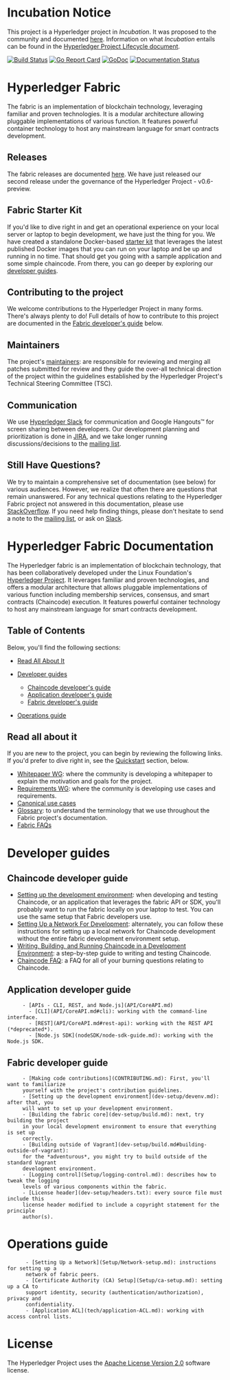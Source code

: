 # Incubation Notice

This project is a Hyperledger project in _Incubation_. It was proposed to the
community and documented [here](https://goo.gl/RYQZ5N). Information on what
_Incubation_ entails can be found in the [Hyperledger Project Lifecycle
document](https://goo.gl/4edNRc).

[![Build Status](https://jenkins.hyperledger.org/buildStatus/icon?job=fabric-merge-x86_64)](https://jenkins.hyperledger.org/view/fabric/job/fabric-merge-x86_64/)
[![Go Report Card](https://goreportcard.com/badge/github.com/hyperledger/fabric)](https://goreportcard.com/report/github.com/hyperledger/fabric)
[![GoDoc](https://godoc.org/github.com/hyperledger/fabric?status.svg)](https://godoc.org/github.com/hyperledger/fabric)
[![Documentation Status](https://readthedocs.org/projects/hyperledger-fabric/badge/?version=latest)](http://hyperledger-fabric.readthedocs.io/en/latest/?badge=latest)

# Hyperledger Fabric

The fabric is an implementation of blockchain technology, leveraging familiar
and proven technologies. It is a modular architecture allowing pluggable
implementations of various function. It features powerful container technology
to host any mainstream language for smart contracts development.

## Releases

The fabric releases are documented [here](releases.md). We have just
released our second release under the governance of the Hyperledger Project -
v0.6-preview.

## Fabric Starter Kit

If you'd like to dive right in and get an operational experience on your local
server or laptop to begin development, we have just the thing for you. We have
created a standalone Docker-based [starter kit](starter/fabric-starter-kit.md)
that leverages the latest published Docker images that you can run on your
laptop and be up and running in no time. That should get you going with a
sample application and some simple chaincode. From there, you can go deeper
by exploring our [developer guides](#developer-guides).

## Contributing to the project

We welcome contributions to the Hyperledger Project in many forms. There's
always plenty to do! Full details of how to contribute to this project are
documented in the [Fabric developer's guide](#fabric-developer's-guide) below.

## Maintainers

The project's [maintainers](MAINTAINERS.md): are responsible for reviewing and
merging all patches submitted for review and they guide the over-all technical
direction of the project within the guidelines established by the Hyperledger
Project's Technical Steering Committee (TSC).

## Communication <a name="communication"></a>

We use [Hyperledger Slack](https://slack.hyperledger.org/) for communication and
Google Hangouts&trade; for screen sharing between developers. Our development
planning and prioritization is done in [JIRA](https://jira.hyperledger.org),
and we take longer running discussions/decisions to the
[mailing list](http://lists.hyperledger.org/mailman/listinfo/hyperledger-fabric).

## Still Have Questions?
We try to maintain a comprehensive set of documentation (see below) for various audiences.
However, we realize that often there are questions that remain unanswered. For
any technical questions relating to the Hyperledger Fabric project not answered
in this documentation, please use
[StackOverflow](http://stackoverflow.com/questions/tagged/hyperledger). If you
need help finding things, please don't hesitate to send a note to the
[mailing list](http://lists.hyperledger.org/mailman/listinfo/hyperledger-fabric),
or ask on [Slack]((https://slack.hyperledger.org/)).

# Hyperledger Fabric Documentation

The Hyperledger fabric is an implementation of blockchain technology, that has
been collaboratively developed under the Linux Foundation's
[Hyperledger Project](http://hyperledger.org). It leverages familiar and
proven technologies, and offers a modular architecture
that allows pluggable implementations of various function including membership
services, consensus, and smart contracts (Chaincode) execution. It features
powerful container technology to host any mainstream language for smart
contracts development.

## Table of Contents

Below, you'll find the following sections:

* [Read All About It](#read-all-about-it)
* [Developer guides](#developer-guides)

    * [Chaincode developer's guide](#chaincode-developer-guide)
    * [Application developer's guide](#application-developer-guide)
    * [Fabric developer's guide](#fabric-developer-guide)
* [Operations guide](#operations-guide)

## Read all about it

If you are new to the project, you can begin by reviewing the following links.
If you'd prefer to dive right in, see the
[Quickstart](#quickstart-documentation) section, below.

- [Whitepaper WG](https://github.com/hyperledger/hyperledger/wiki/Whitepaper-WG):
where the community is developing a whitepaper to explain the motivation and
goals for the project.
- [Requirements WG](https://github.com/hyperledger/hyperledger/wiki/Requirements-WG):
where the community is developing use cases and requirements.
- [Canonical use cases](biz/usecases.md)
- [Glossary](glossary.md): to understand the terminology that we use throughout
the Fabric project's documentation.
- [Fabric FAQs](https://github.com/hyperledger/fabric/tree/master/docs/FAQ)

# Developer guides

## Chaincode developer guide

- [Setting up the development environment](dev-setup/devenv.md): when developing
and testing Chaincode, or an application that leverages the fabric API or SDK,
you'll probably want to run the fabric locally on your laptop to test. You can
use the same setup that Fabric developers use.
- [Setting Up a Network For Development](Setup/Network-setup.md): alternately, you
can follow these instructions for setting up a local network for Chaincode
development without the entire fabric development environment setup.
- [Writing, Building, and Running Chaincode in a Development
Environment](Setup/Chaincode-setup.md): a step-by-step guide to writing and
testing Chaincode.
- [Chaincode FAQ](FAQ/chaincode_FAQ.md): a FAQ for all of your burning questions
relating to Chaincode.

## Application developer guide
```
     - [APIs - CLI, REST, and Node.js](API/CoreAPI.md)
       - [CLI](API/CoreAPI.md#cli): working with the command-line interface.
       - [REST](API/CoreAPI.md#rest-api): working with the REST API (*deprecated*).
       - [Node.js SDK](nodeSDK/node-sdk-guide.md): working with the Node.js SDK.
```
## Fabric developer guide
```
     - [Making code contributions](CONTRIBUTING.md): First, you'll want to familiarize
     yourself with the project's contribution guidelines.
     - [Setting up the development environment](dev-setup/devenv.md): after that, you
     will want to set up your development environment.
     - [Building the fabric core](dev-setup/build.md): next, try building the project
     in your local development environment to ensure that everything is set up
     correctly.
     - [Building outside of Vagrant](dev-setup/build.md#building-outside-of-vagrant):
     for the *adventurous*, you might try to build outside of the standard Vagrant
     development environment.
     - [Logging control](Setup/logging-control.md): describes how to tweak the logging
     levels of various components within the fabric.
     - [License header](dev-setup/headers.txt): every source file must include this
     license header modified to include a copyright statement for the principle
     author(s).
```
# Operations guide
```
      - [Setting Up a Network](Setup/Network-setup.md): instructions for setting up a
      network of fabric peers.
      - [Certificate Authority (CA) Setup](Setup/ca-setup.md): setting up a CA to
      support identity, security (authentication/authorization), privacy and
      confidentiality.
      - [Application ACL](tech/application-ACL.md): working with access control lists.
```
# License <a name="license"></a>
The Hyperledger Project uses the [Apache License Version 2.0](LICENSE) software
license.
